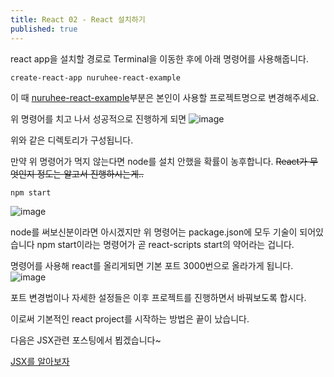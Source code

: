 ```yaml
---
title: React 02 - React 설치하기
published: true
---
```


react app을 설치할 경로로 Terminal을 이동한 후에 아래 명령어를 사용해줍니다.
```
create-react-app nuruhee-react-example
```
이 때 <U>nuruhee-react-example</U>부분은 본인이 사용할 프로젝트명으로 변경해주세요.

위 명령어를 치고 나서 성공적으로 진행하게 되면
![image](https://github.com/dev-nuruhee/nlog/assets/54430432/350c66a8-37d9-4caf-92fe-d38dc0adb399)

위와 같은 디렉토리가 구성됩니다.

만약 위 명령어가 먹지 않는다면 node를 설치 안했을 확률이 농후합니다.
~~React가 무엇인지 정도는 알고서 진행하시는게..~~
   

```
npm start
```
![image](https://github.com/dev-nuruhee/nlog/assets/54430432/a881a3dc-d1a7-4241-84c7-dc2fcf169955)


node를 써보신분이라면 아시겠지만 위 명령어는 package.json에 모두 기술이 되어있습니다
npm start이라는 명령어가 곧 react-scripts start의 약어라는 겁니다.


명령어를 사용해 react를 올리게되면 기본 포트 3000번으로 올라가게 됩니다.
![image](https://github.com/dev-nuruhee/nlog/assets/54430432/0e1c2ad9-040d-4f61-80ab-13f63fd8b7c7)

포트 변경법이나 자세한 설정들은 이후 프로젝트를 진행하면서 바꿔보도록 합시다.

이로써 기본적인 react project를 시작하는 방법은 끝이 났습니다.

다음은 JSX관련 포스팅에서 뵙겠습니다~

[JSX를 알아보자](https://dev-nuruhee.github.io/nlog/React03)
